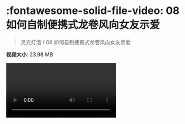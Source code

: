 # :fontawesome-solid-file-video: 08 如何自制便携式龙卷风向女友示爱

> 灵光灯泡 / 08 如何自制便携式龙卷风向女友示爱

**视频大小**: 23.98 MB

<div class="video"><video src="https://file.hsyhx.top/archive/灵光灯泡/08 如何自制便携式龙卷风向女友示爱.mp4" controls preload>🤔 您的浏览器不支持 video 标签</video></div>